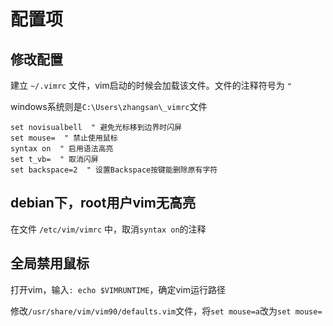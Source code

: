 # 配置项

## 修改配置

建立 `~/.vimrc` 文件，vim启动的时候会加载该文件。文件的注释符号为 `"`

windows系统则是`C:\Users\zhangsan\_vimrc`文件

``` config
set novisualbell  " 避免光标移到边界时闪屏
set mouse=  " 禁止使用鼠标
syntax on  " 启用语法高亮
set t_vb=  " 取消闪屏
set backspace=2  " 设置Backspace按键能删除原有字符
```

## debian下，root用户vim无高亮

在文件 `/etc/vim/vimrc` 中，取消`syntax on`的注释

## 全局禁用鼠标

打开vim，输入`: echo $VIMRUNTIME`，确定vim运行路径

修改`/usr/share/vim/vim90/defaults.vim`文件，将`set mouse=a`改为`set mouse=`

